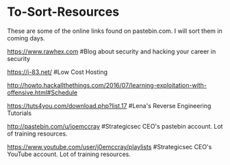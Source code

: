 # To-Sort-Resources

These are some of the online links found on pastebin.com. I will sort them in coming days.	

https://www.rawhex.com		#Blog about security and hacking your career in security	

https://i-83.net/ 	#Low Cost Hosting 

http://howto.hackallthethings.com/2016/07/learning-exploitation-with-offensive.html#Schedule

https://tuts4you.com/download.php?list.17	#Lena's Reverse Engineering Tutorials

http://pastebin.com/u/joemccray   #Strategicsec CEO's pastebin account. Lot of training resources.

https://www.youtube.com/user/j0emccray/playlists    #Strategicsec CEO's YouTube account. Lot of training resources.


